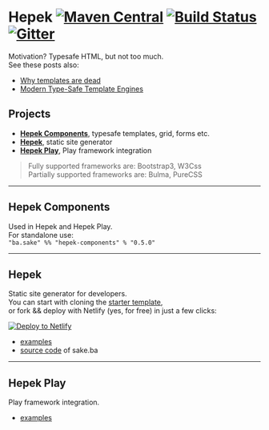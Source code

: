 # Hepek [![Maven Central](https://img.shields.io/maven-central/v/ba.sake/hepek_2.13.svg?style=flat-square&label=Scala+2.13)](https://mvnrepository.com/artifact/ba.sake/hepek) [![Build Status](	https://img.shields.io/travis/sake92/hepek/master.svg?logo=travis&style=flat-square)](https://travis-ci.org/sake92/hepek) [![Gitter](https://img.shields.io/gitter/room/sake92/hepek.svg?style=flat-square)](https://gitter.im/sake92/hepek?utm_source=badge&utm_medium=badge&utm_campaign=pr-badge&utm_content=badge)

Motivation? Typesafe HTML, but not too much.  
See these posts also: 
- [Why templates are dead](https://codeburst.io/80-of-my-coding-is-doing-this-or-why-templates-are-dead-b640fc149e22)
- [Modern Type-Safe Template Engines](https://dzone.com/articles/modern-type-safe-template-engines)

## Projects
- [**Hepek Components**](https://sake92.github.io/hepek/hepek/components/index.html), typesafe templates, grid, forms etc.
- [**Hepek**](https://sake92.github.io/hepek/hepek/index.html), static site generator
- [**Hepek Play**](https://sake92.github.io/hepek/hepek/play/index.html), Play framework integration

> Fully supported frameworks are: Bootstrap3, W3Css  
> Partially supported frameworks are: Bulma, PureCSS

---
## Hepek Components
Used in Hepek and Hepek Play.  
For standalone use:  
`"ba.sake" %% "hepek-components" % "0.5.0"`


---
## Hepek
Static site generator for developers.  
You can start with cloning the [starter template](https://github.com/sake92/hepek-starter),  
or fork && deploy with Netlify (yes, for free) in just a few clicks:  

[![Deploy to Netlify](https://www.netlify.com/img/deploy/button.svg)](https://app.netlify.com/start/deploy?repository=https://github.com/sake92/hepek-starter)

- [examples](https://github.com/sake92/hepek-examples)
- [source code](https://github.com/sake92/sake-ba-source) of sake.ba


---
## Hepek Play
Play framework integration.
- [examples](https://github.com/sake92/play-hepek-example)

